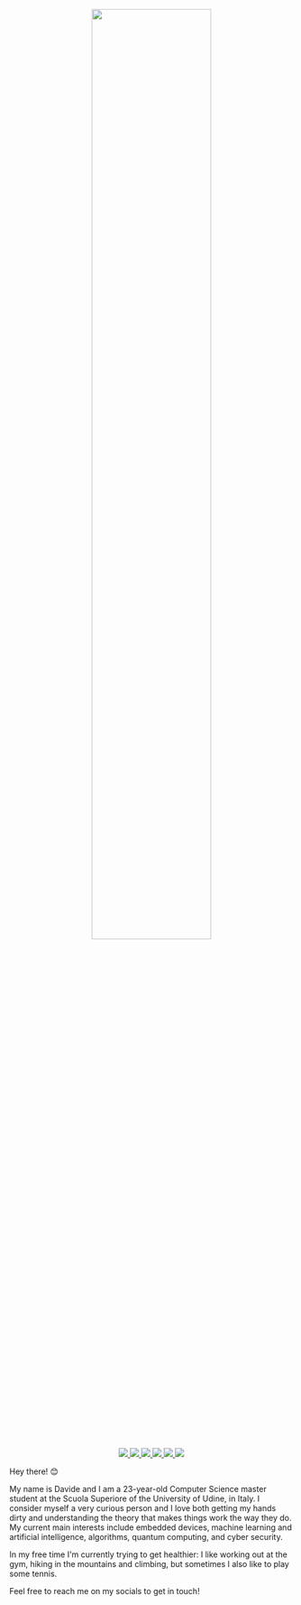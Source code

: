 <!-- Banner -->
<p align="center">
  <img src="https://raw.githubusercontent.com/davidedellagiustina/davidedellagiustina/master/banner.png" width="65%">
</p>

<!-- Links -->
<p align="center">
  <!-- GitHub -->
  <a href="https://github.com/davidedellagiustina">
    <img src="https://img.shields.io/badge/-GitHub-%23181717?logo=github&logoColor=white">
  </a>
  <!-- LinkedIn -->
  <a href="https://www.linkedin.com/in/ddellagiustina">
    <img src="https://img.shields.io/badge/-LinkedIn-%230077b5?logo=linkedin&logoColor=white">
  </a>
  <!-- ResearchGate -->
  <a href="https://www.researchgate.net/profile/Davide_Della_Giustina2">
    <img src="https://img.shields.io/badge/-ResearchGate-%2300ccbb?logo=researchgate&logoColor=white">
  </a>
  <!-- HackerRank -->
  <a href="https://www.hackerrank.com/ddellagiustina">
    <img src="https://img.shields.io/badge/-HackerRank-%232ec866?logo=hackerrank&logoColor=white">
  </a>
  <!-- StackOverflow -->
  <a href="https://stackoverflow.com/users/8851982/davide-della-giustina">
    <img src="https://img.shields.io/badge/-StackOverflow-%23fe7a16?logo=stack-overflow&logoColor=white">
  </a>
  <!-- Kaggle -->
  <a href="https://www.kaggle.com/davidedellagiustina">
    <img src="https://img.shields.io/badge/-Kaggle-%2320beff?logo=kaggle&logoColor=white">
  </a>
</p>

<!-- Presentation -->
Hey there! 😊

My name is Davide and I am a 23-year-old Computer Science master student at the Scuola Superiore of the University of Udine, in Italy. I consider myself a very curious person and I love both getting my hands dirty and understanding the theory that makes things work the way they do. My current main interests include embedded devices, machine learning and artificial intelligence, algorithms, quantum computing, and cyber security.

In my free time I'm currently trying to get healthier: I like working out at the gym, hiking in the mountains and climbing, but sometimes I also like to play some tennis.

Feel free to reach me on my socials to get in touch!

